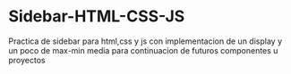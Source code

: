 # Sidebar-HTML-CSS-JS

Practica de sidebar para html,css y js con implementacion de un display y un poco de max-min media para continuacion de futuros componentes u proyectos
